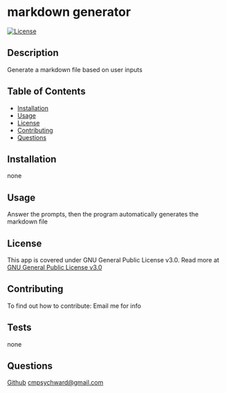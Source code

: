 # markdown generator 

  [![License](https://img.shields.io/badge/License-GNU_General_Public_License_v3.0-blue.svg)](https://opensource.org/licenses/GPL-3.0)
  
  ## Description
  Generate a markdown file based on user inputs

  ## Table of Contents
  
  - [Installation](#installation)
  - [Usage](#usage)
  - [License](#license)
  - [Contributing](#contributing)
  - [Questions](#questions)
  
  ## Installation
  none

  ## Usage
  Answer the prompts, then the program automatically generates the markdown file

  ## License
  This app is covered under GNU General Public License v3.0. Read more at [GNU General Public License v3.0](https://opensource.org/licenses/GPL-3.0)

  ## Contributing
  To find out how to contribute:
  Email me for info

  ## Tests
  none

  ## Questions
  [Github](https://github.com/CJMerit/)
  [cmpsychward@gmail.com](cmpsychward@gmail.com)
